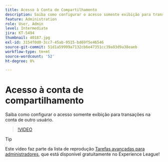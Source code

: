 ```yaml
---
title: Acesso à Conta de Compartilhamento
description: Saiba como configurar o acesso somente exibição para transações na conta de outro usuário
feature: Administration
role: User, Admin
level: Intermediate
jira: KT-5494
thumbnail: 40187.jpg
exl-id: 3154f0d0-3cc7-45ab-9515-bd69f5e46546
source-git-commit: 51d1a59999a7132cb6e47351cc39a93d9a38eaeb
workflow-type: tm+mt
source-wordcount: '52'
ht-degree: 0%

---
```


# Acesso à conta de compartilhamento

Saiba como configurar o acesso somente exibição para transações na conta de outro usuário.

>[!VIDEO](https://video.tv.adobe.com/v/40187?quality=12&learn=on&hidetitle=true)

>[!TIP]
>
>Este vídeo faz parte da lista de reprodução [Tarefas avançadas para administradores](https://experienceleague.adobe.com/pt-br/playlists/acrobat-sign-perform-advanced-tasks-administrators), que está disponível gratuitamente no Experience League!
